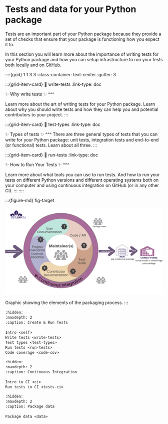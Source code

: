 # Tests and data for your Python package

Tests are an important part of your Python package because they
provide a set of checks that ensure that your package is
functioning how you expect it to.

In this section you will learn more about the importance of writing
tests for your Python package and how you can setup infrastructure
to run your tests both locally and on GitHub.


::::{grid} 1 1 3 3
:class-container: text-center
:gutter: 3

:::{grid-item-card}
:link: write-tests
:link-type: doc

✨ Why write tests ✨
^^^

Learn more about the art of writing tests for your Python package.
Learn about why you should write tests and how they can help you and
potential contributors to your project.
:::

:::{grid-item-card}
:link: test-types
:link-type: doc

✨ Types of tests ✨
^^^
There are three general types of tests that you can write for your Python
package: unit tests, integration tests and end-to-end (or functional) tests. Learn about all three.
:::

:::{grid-item-card}
:link: run-tests
:link-type: doc

✨ How to Run Your Tests ✨
^^^

Learn more about what tools you can use to run tests. And how to run your
tests on different Python versions and different operating systems both on
your computer and using continuous integration on GitHub (or in any other CI).
:::
::::


:::{figure-md} fig-target

<img src="../images/packaging-lifecycle.png" alt="" width="800px">

Graphic showing the elements of the packaging process.
:::

```{toctree}
:hidden:
:maxdepth: 2
:caption: Create & Run Tests

Intro <self>
Write tests <write-tests>
Test types <test-types>
Run tests <run-tests>
Code coverage <code-cov>

```

```{toctree}
:hidden:
:maxdepth: 2
:caption: Continuous Integration

Intro to CI <ci>
Run tests in CI <tests-ci>

```

```{toctree}
:hidden:
:maxdepth: 2
:caption: Package data

Package data <data>

```
